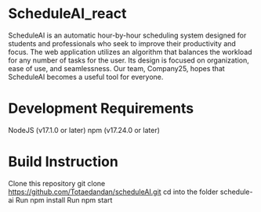 # ScheduleAI_react
ScheduleAI is an automatic hour-by-hour scheduling system designed for students and professionals who seek to improve their productivity and focus. The web application utilizes an algorithm that balances the workload for any number of tasks for the user. Its design is focused on organization, ease of use, and seamlessness. Our team, Company25, hopes that ScheduleAI becomes a useful tool for everyone.

# Development Requirements
 NodeJS (v17.1.0 or later)
npm (v17.24.0 or later)

# Build Instruction
Clone this repository git clone https://github.com/Totaedandan/scheduleAI.git
cd into the folder schedule-ai
Run npm install
Run npm start
